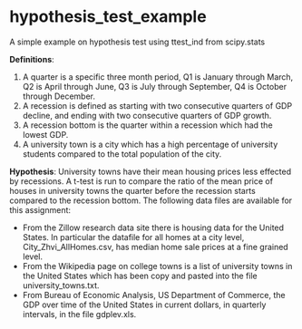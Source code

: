 # hypothesis_test_example
A simple example on hypothesis test using ttest_ind from scipy.stats

<b>Definitions</b>:
1) A quarter is a specific three month period, Q1 is January through March, Q2 is April through June, Q3 is July through September, Q4 is October through December.
2) A recession is defined as starting with two consecutive quarters of GDP decline, and ending with two consecutive quarters of GDP growth.
3) A recession bottom is the quarter within a recession which had the lowest GDP.
4) A university town is a city which has a high percentage of university students compared to the total population of the city.

<b>Hypothesis</b>: University towns have their mean housing prices less effected by recessions. A t-test is run to compare the ratio of the mean price of houses in university towns the quarter before the recession starts compared to the recession bottom.
The following data files are available for this assignment:
<ul>
<li>From the Zillow research data site there is housing data for the United States. In particular the datafile for all homes at a city level, City_Zhvi_AllHomes.csv, has median home sale prices at a fine grained level.</li>
<li>From the Wikipedia page on college towns is a list of university towns in the United States which has been copy and pasted into the file university_towns.txt.</li>
<li>From Bureau of Economic Analysis, US Department of Commerce, the GDP over time of the United States in current dollars, in quarterly intervals, in the file gdplev.xls.</li>
</ul>
